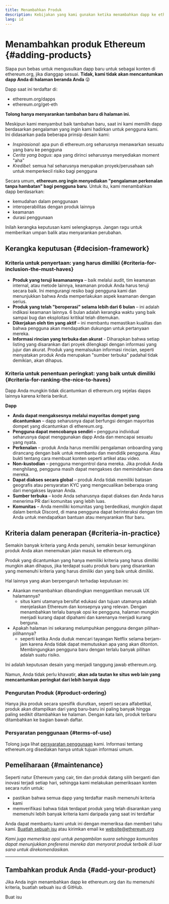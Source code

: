 ```yaml
---
title: Menambahkan Produk
description: Kebijakan yang kami gunakan ketika menambahkan dapp ke ethereum.org
lang: id
---
```


# Menambahkan produk Ethereum {#adding-products}

Siapa pun bebas untuk mengusulkan dapp baru untuk sebagai konten di ethereum.org, jika dianggap sesuai. **Tidak, kami tidak akan mencantumkan dapp Anda di halaman beranda Anda** 😜

Dapp saat ini terdaftar di:

- ethereum.org/dapps
- ethereum.org/get-eth

**Tolong hanya menyarankan tambahan baru di halaman ini.**

Meskipun kami menyambut baik tambahan baru, saat ini kami memilih dapp berdasarkan pengalaman yang ingin kami hadirkan untuk pengguna kami. Ini didasarkan pada beberapa prinsip desain kami:

- _Inspirasional_: apa pun di ethereum.org seharusnya menawarkan sesuatu yang baru ke pengguna
- _Cerita yang bagus_: apa yang dirinci seharusnya menyediakan moment "aha"
- _Kredibel_: semua hal seharusnya merupakan proyek/perusahaan sah untuk memperkecil risiko bagi pengguna

Secara umum, **ethereum.org ingin menyediakan "pengalaman perkenalan tanpa hambatan" bagi pengguna baru**. Untuk itu, kami menambahkan dapp berdasarkan:

- kemudahan dalam penggunaan
- interoperabilitas dengan produk lainnya
- keamanan
- durasi penggunaan

Inilah kerangka keputusan kami selengkapnya. Jangan ragu untuk memberikan umpan balik atau menyarankan perubahan.

## Kerangka keputusan {#decision-framework}

### Kriteria untuk penyertaan: yang harus dimiliki {#criteria-for-inclusion-the-must-haves}

- **Produk yang teruji keamanannya** – baik melalui audit, tim keamanan internal, atau metode lainnya, keamanan produk Anda harus teruji secara baik. Ini mengurangi resiko bagi pengguna kami dan menunjukkan bahwa Anda memperlakukan aspek keamanan dengan serius.
- **Produk yang telah "beroperasi" selama lebih dari 6 bulan** – ini adalah indikasi keamanan lainnya. 6 bulan adalah kerangka waktu yang baik sampai bug dan eksploitasi kritikal telah ditemukan.
- **Dikerjakan oleh tim yang aktif** – ini membantu memastikan kualitas dan bahwa pengguna akan mendapatkan dukungan untuk pertanyaan mereka.
- **Informasi rincian yang terbuka dan akurat** - Diharapkan bahwa setiap listing yang disarankan dari proyek dilengkapi dengan informasi yang jujur dan akurat. Produk yang memalsukan informasi rincian, seperti menyatakan produk Anda merupakan "sumber terbuka" padahal tidak demikian, akan dihapus.

### Kriteria untuk penentuan peringkat: yang baik untuk dimiliki {#criteria-for-ranking-the-nice-to-haves}

Dapp Anda mungkin tidak dicantumkan di ethereum.org sejelas dapps lainnya karena kriteria berikut.

**Dapp**

- **Anda dapat mengaksesnya melalui mayoritas dompet yang dicantumkan** – dapp seharusnya dapat berfungsi dengan mayoritas dompet yang dicantumkan di ethereum.org.
- **Pengguna dapat mencobanya sendiri –** pengguna individual seharusnya dapat menggunakan dapp Anda dan mencapai sesuatu yang nyata.
- **Perkenalan** – produk Anda harus memiliki pengalaman onboarding yang dirancang dengan baik untuk membantu dan mendidik pengguna. Atau bukti tentang cara membuat konten seperti artikel atau video.
- **Non-kustodian** – pengguna mengontrol dana mereka. Jika produk Anda menghilang, pengguna masih dapat mengakses dan memindahkan dana mereka.
- **Dapat diakses secara global** – produk Anda tidak memiliki batasan geografis atau persyaratan KYC yang mengecualikan beberapa orang dari mengakses layanan Anda.
- **Sumber terbuka** – kode Anda seharusnya dapat diakses dan Anda harus menerima PR dari komunitas yang lebih luas.
- **Komunitas** – Anda memiliki komunitas yang berdedikasi, mungkin dapat dalam bentuk Discord, di mana pengguna dapat berinteraksi dengan tim Anda untuk mendapatkan bantuan atau menyarankan fitur baru.

## Kriteria dalam penerapan {#criteria-in-practice}

Semakin banyak kriteria yang Anda penuhi, semakin besar kemungkinan produk Anda akan menemukan jalan masuk ke ethereum.org.

Produk yang dicantumkan yang hanya memiliki kriteria yang harus dimiliki mungkin akan dihapus, jika terdapat suatu produk baru yang disarankan yang memenuhi kriteria yang harus dimiliki dan yang baik untuk dimiliki.

Hal lainnya yang akan berpengaruh terhadap keputusan ini:

- Akankan menambahkan dibandingkan menggantikan merusak UX halamannya?
  - situs kami utamanya bersifat edukasi dan tujuan utamanya adalah menjelaskan Ethereum dan konsepnya yang relevan. Dengan menambahkan terlalu banyak opsi ke pengguna, halaman mungkin menjadi kurang dapat dipahami dan karenanya menjadi kurang berguna.
- Apakah halaman ini sekarang melumpuhkan pengguna dengan pilihan-pilihannya?
  - seperti ketika Anda duduk mencari tayangan Netflix selama berjam-jam karena Anda tidak dapat memutuskan apa yang akan ditonton. Membingungkan pengguna baru dengan terlalu banyak pilihan adalah suatu risiko.

Ini adalah keputusan desain yang menjadi tanggung jawab ethereum.org.

Namun, Anda tidak perlu khawatir, **akan ada tautan ke situs web lain yang mencantumkan peringkat dari lebih banyak dapp**

### Pengurutan Produk {#product-ordering}

Hanya jika produk secara spesifik diurutkan, seperti secara alfabetikal, produk akan ditampilkan dari yang baru-baru ini paling banyak hingga paling sedikit ditambahkan ke halaman. Dengan kata lain, produk terbaru ditambahkan ke bagian bawah daftar.

### Persyaratan penggunaan {#terms-of-use}

Tolong juga lihat [persyaratan penggunaan](/terms-of-use/) kami. Informasi tentang ethereum.org disediakan hanya untuk tujuan informasi umum.

## Pemeliharaan {#maintenance}

Seperti natur Ethereum yang cair, tim dan produk datang silih berganti dan inovasi terjadi setiap hari, sehingga kami melakukan pemeriksaan konten secara rutin untuk:

- pastikan bahwa semua dapp yang terdaftar masih memenuhi kriteria kami
- memverifikasi bahwa tidak terdapat produk yang telah disarankan yang memenuhi lebih banyak kriteria kami daripada yang saat ini terdaftar

Anda dapat membantu kami untuk ini dengan memeriksa dan memberi tahu kami. [Buatlah sebuah isu](https://github.com/ethereum/ethereum-org-website/issues/new?assignees=&labels=Type%3A+Feature&template=feature_request.yaml&title=) atau kirimkan email ke [website@ethereum.org](mailto:website@ethereum.org)

_Kami juga memeriksa opsi untuk pengambilan suara sehingga komunitas dapat menunjukkan preferensi mereka dan menyorot produk terbaik di luar sana untuk direkomendasikan._

---

## Tambahkan produk Anda {#add-your-product}

Jika Anda ingin menambahkan dapp ke ethereum.org dan itu memenuhi kriteria, buatlah sebuah isu di GitHub.

<ButtonLink href="https://submitapp.paperform.co/">
  Buat isu
</ButtonLink>
